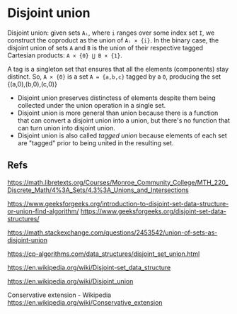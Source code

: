 # Disjoint union



Disjoint union: given sets `Aᵢ`, where `i` ranges over some index set `I`, we construct the coproduct as the union of `Aᵢ × {i}`. In the binary case, the disjoint union of sets `A` and `B` is the union of their respective tagged Cartesian products: `A × {0} ⋃ B × {1}`. 

A tag is a singleton set that ensures that all the elements (components) stay distinct. So, `A × {0}` is a set `A = {a,b,c}` tagged by a `0`, producing the set {(a,0),(b,0),(c,0)}



- Disjoint union preserves distinctess of elements despite them being collected under the union operation in a single set.
- Disjoint union is more general than union because there is a function that can convert a disjoint union into a union, but there's no function that can turn union into disjoint union.
- Disjoint union is also called *tagged union* because elements of each set are "tagged" prior to being united in the resulting set.


## Refs


https://math.libretexts.org/Courses/Monroe_Community_College/MTH_220_Discrete_Math/4%3A_Sets/4.3%3A_Unions_and_Intersections

https://www.geeksforgeeks.org/introduction-to-disjoint-set-data-structure-or-union-find-algorithm/
https://www.geeksforgeeks.org/disjoint-set-data-structures/

https://math.stackexchange.com/questions/2453542/union-of-sets-as-disjoint-union

https://cp-algorithms.com/data_structures/disjoint_set_union.html

https://en.wikipedia.org/wiki/Disjoint-set_data_structure

https://en.wikipedia.org/wiki/Disjoint_union

Conservative extension - Wikipedia
https://en.wikipedia.org/wiki/Conservative_extension
